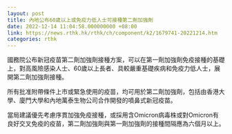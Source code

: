 ```yaml
---
layout: post
title: 內地公布60歲以上或免疫力低人士可接種第二劑加強劑
date: 2022-12-14 11:04:58.000000000 +08:00
link: https://news.rthk.hk/rthk/ch/component/k2/1679741-20221214.htm
categories: rthk
---
```


國務院公布新冠疫苗第二劑加強劑接種方案，可以在第一劑加強劑免疫接種的基礎上，對高風險感染人士、60歲以上長者、具較嚴重基礎疾病和免疫力低人士，展開第二劑加強劑接種。

所有批准附帶條件上市或緊急使用的疫苗，均可用於第二劑加強劑，包括由香港大學、廈門大學和內地萬泰生物公司合作開發的噴鼻式新冠疫苗。

當局建議優先考慮序貫加強免疫接種，或採用含Omicron病毒株或對Omicron有良好交叉免疫的疫苗，第二劑加強劑與第一劑加強劑的接種間隔應為六個月以上。
